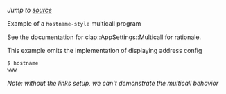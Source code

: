 *Jump to [source](multicall-hostname.rs)*

Example of a `hostname-style` multicall program

See the documentation for clap::AppSettings::Multicall for rationale.

This example omits the implementation of displaying address config

```bash
$ hostname
www
```
*Note: without the links setup, we can't demonstrate the multicall behavior*
